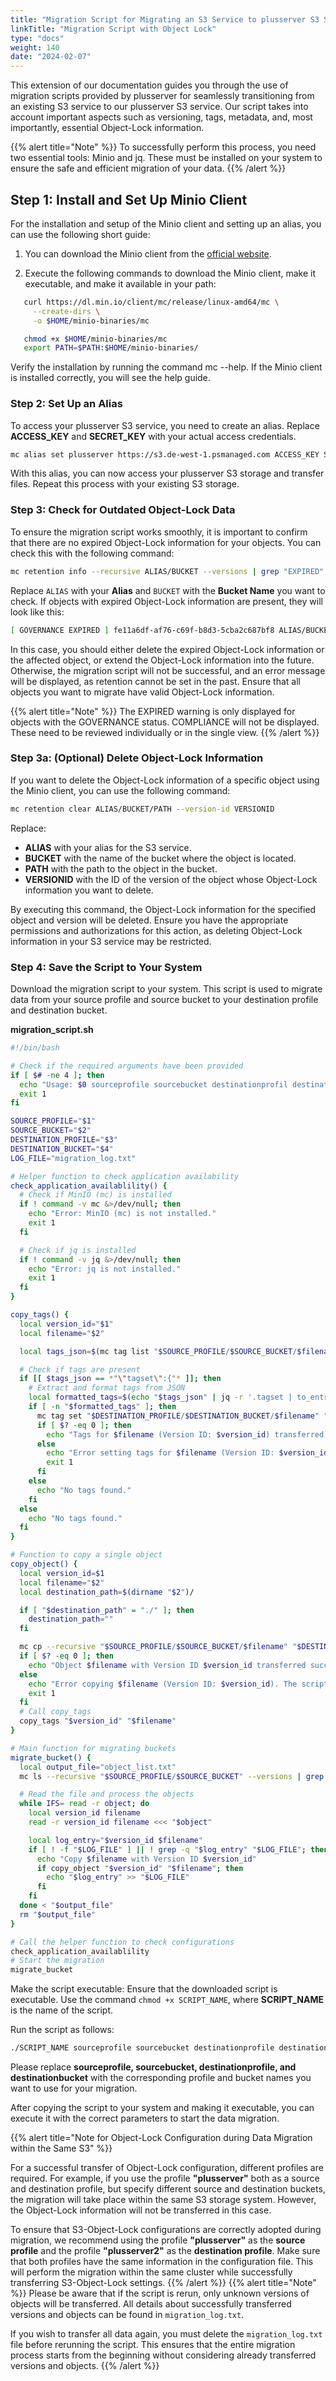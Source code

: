 ```yaml
---
title: "Migration Script for Migrating an S3 Service to plusserver S3 Service with Versioning and Object-Lock"
linkTitle: "Migration Script with Object Lock"
type: "docs"
weight: 140
date: "2024-02-07"
---
```


This extension of our documentation guides you through the use of migration scripts provided by plusserver for seamlessly transitioning from an existing S3 service to our plusserver S3 service. Our script takes into account important aspects such as versioning, tags, metadata, and, most importantly, essential Object-Lock information.

{{% alert title="Note" %}}
To successfully perform this process, you need two essential tools: Minio and jq. These must be installed on your system to ensure the safe and efficient migration of your data.
{{% /alert %}}

## Step 1: Install and Set Up Minio Client

For the installation and setup of the Minio client and setting up an alias, you can use the following short guide:

1. You can download the Minio client from the [official website](https://dl.min.io/client/mc/release/linux-amd64/mc).

2. Execute the following commands to download the Minio client, make it executable, and make it available in your path:

```bash
   curl https://dl.min.io/client/mc/release/linux-amd64/mc \
     --create-dirs \
     -o $HOME/minio-binaries/mc

   chmod +x $HOME/minio-binaries/mc
   export PATH=$PATH:$HOME/minio-binaries/
```
Verify the installation by running the command mc --help. If the Minio client is installed correctly, you will see the help guide.

### Step 2: Set Up an Alias

To access your plusserver S3 service, you need to create an alias. Replace **ACCESS_KEY** and **SECRET_KEY** with your actual access credentials.

```bash
mc alias set plusserver https://s3.de-west-1.psmanaged.com ACCESS_KEY SECRET_KEY
```

With this alias, you can now access your plusserver S3 storage and transfer files. Repeat this process with your existing S3 storage.

### Step 3: Check for Outdated Object-Lock Data

To ensure the migration script works smoothly, it is important to confirm that there are no expired Object-Lock information for your objects. You can check this with the following command:

```bash
mc retention info --recursive ALIAS/BUCKET --versions | grep "EXPIRED"
```

Replace `ALIAS` with your **Alias** and `BUCKET` with the **Bucket Name** you want to check. If objects with expired Object-Lock information are present, they will look like this:

```bash
[ GOVERNANCE EXPIRED ] fe11a6df-af76-c69f-b8d3-5cba2c687bf8 ALIAS/BUCKET/test-governance/file1.txt
```

In this case, you should either delete the expired Object-Lock information or the affected object, or extend the Object-Lock information into the future. Otherwise, the migration script will not be successful, and an error message will be displayed, as retention cannot be set in the past. Ensure that all objects you want to migrate have valid Object-Lock information.

{{% alert title="Note" %}}
The EXPIRED warning is only displayed for objects with the GOVERNANCE status. COMPLIANCE will not be displayed. These need to be reviewed individually or in the single view.
{{% /alert %}}

### Step 3a: (Optional) Delete Object-Lock Information

If you want to delete the Object-Lock information of a specific object using the Minio client, you can use the following command:

```bash
mc retention clear ALIAS/BUCKET/PATH --version-id VERSIONID
```

Replace:

* **ALIAS** with your alias for the S3 service.
* **BUCKET** with the name of the bucket where the object is located.
* **PATH** with the path to the object in the bucket.
* **VERSIONID** with the ID of the version of the object whose Object-Lock information you want to delete.

By executing this command, the Object-Lock information for the specified object and version will be deleted. Ensure you have the appropriate permissions and authorizations for this action, as deleting Object-Lock information in your S3 service may be restricted.

### Step 4: Save the Script to Your System

Download the migration script to your system. This script is used to migrate data from your source profile and source bucket to your destination profile and destination bucket.

**migration_script.sh**

```bash
#!/bin/bash

# Check if the required arguments have been provided
if [ $# -ne 4 ]; then
  echo "Usage: $0 sourceprofile sourcebucket destinationprofil destinationbucket"
  exit 1
fi

SOURCE_PROFILE="$1"
SOURCE_BUCKET="$2"
DESTINATION_PROFILE="$3"
DESTINATION_BUCKET="$4"
LOG_FILE="migration_log.txt"

# Helper function to check application availability
check_application_availablility() {
  # Check if MinIO (mc) is installed
  if ! command -v mc &>/dev/null; then
    echo "Error: MinIO (mc) is not installed."
    exit 1
  fi

  # Check if jq is installed
  if ! command -v jq &>/dev/null; then
    echo "Error: jq is not installed."
    exit 1
  fi
}

copy_tags() {
  local version_id="$1"
  local filename="$2"

  local tags_json=$(mc tag list "$SOURCE_PROFILE/$SOURCE_BUCKET/$filename" --version-id "$version_id" --json)

  # Check if tags are present
  if [[ $tags_json == *"\"tagset\":{"* ]]; then
    # Extract and format tags from JSON
    local formatted_tags=$(echo "$tags_json" | jq -r '.tagset | to_entries | map("\(.key)=\(.value)") | join("&")')
    if [ -n "$formatted_tags" ]; then
      mc tag set "$DESTINATION_PROFILE/$DESTINATION_BUCKET/$filename" "$formatted_tags"
      if [ $? -eq 0 ]; then
        echo "Tags for $filename (Version ID: $version_id) transferred successfully."
      else
        echo "Error setting tags for $filename (Version ID: $version_id). The script will abort."
        exit 1
      fi
    else
      echo "No tags found."
    fi
  else
    echo "No tags found."
  fi
}

# Function to copy a single object
copy_object() {
  local version_id=$1
  local filename="$2"
  local destination_path=$(dirname "$2")/

  if [ "$destination_path" = "./" ]; then
    destination_path=""
  fi

  mc cp --recursive "$SOURCE_PROFILE/$SOURCE_BUCKET/$filename" "$DESTINATION_PROFILE/$DESTINATION_BUCKET/$destination_path" --version-id "$version_id"
  if [ $? -eq 0 ]; then
    echo "Object $filename with Version ID $version_id transferred successfully."
  else
    echo "Error copying $filename (Version ID: $version_id). The script will abort."
    exit 1
  fi
  # Call copy_tags
  copy_tags "$version_id" "$filename"
}

# Main function for migrating buckets
migrate_bucket() {
  local output_file="object_list.txt"
  mc ls --recursive "$SOURCE_PROFILE/$SOURCE_BUCKET" --versions | grep PUT | sort -t "v" -k 2,2n | awk '{print $6 " " $9}'  > "$output_file"

  # Read the file and process the objects
  while IFS= read -r object; do
    local version_id filename
    read -r version_id filename <<< "$object"

    local log_entry="$version_id $filename"
    if [ ! -f "$LOG_FILE" ] || ! grep -q "$log_entry" "$LOG_FILE"; then
      echo "Copy $filename with Version ID $version_id"
      if copy_object "$version_id" "$filename"; then
        echo "$log_entry" >> "$LOG_FILE"
      fi
    fi
  done < "$output_file"
  rm "$output_file"
}

# Call the helper function to check configurations
check_application_availablility
# Start the migration
migrate_bucket
```

Make the script executable: Ensure that the downloaded script is executable. Use the command `chmod +x SCRIPT_NAME`, where **SCRIPT_NAME** is the name of the script.

Run the script as follows:

```bash
./SCRIPT_NAME sourceprofile sourcebucket destinationprofile destinationbucket
```
Please replace **sourceprofile, sourcebucket, destinationprofile, and destinationbucket** with the corresponding profile and bucket names you want to use for your migration.


After copying the script to your system and making it executable, you can execute it with the correct parameters to start the data migration.


{{% alert title="Note for Object-Lock Configuration during Data Migration within the Same S3" %}}

For a successful transfer of Object-Lock configuration, different profiles are required. For example, if you use the profile **"plusserver"** both as a source and destination profile, but specify different source and destination buckets, the migration will take place within the same S3 storage system. However, the Object-Lock information will not be transferred in this case.

To ensure that S3-Object-Lock configurations are correctly adopted during migration, we recommend using the profile **"plusserver"** as the **source profile** and the profile **"plusserver2"** as the **destination profile**. Make sure that both profiles have the same information in the configuration file. This will perform the migration within the same cluster while successfully transferring S3-Object-Lock settings.
{{% /alert %}}
{{% alert title="Note" %}}
Please be aware that if the script is rerun, only unknown versions of objects will be transferred. All details about successfully transferred versions and objects can be found in `migration_log.txt`.

If you wish to transfer all data again, you must delete the `migration_log.txt` file before rerunning the script. This ensures that the entire migration process starts from the beginning without considering already transferred versions and objects.
{{% /alert %}}